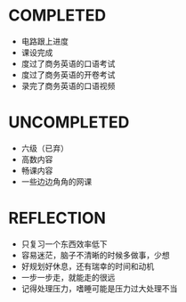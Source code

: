 # COMPLETED
- 电路跟上进度
- 课设完成
- 度过了商务英语的口语考试
- 度过了商务英语的开卷考试
- 录完了商务英语的口语视频
# UNCOMPLETED
- 六级（已弃）
- 高数内容
- 畅课内容
- 一些边边角角的网课
# REFLECTION
- 只复习一个东西效率低下
- 容易迷茫，脑子不清晰的时候多做事，少想
- 好规划好休息，还有瑞幸的时间和动机
- 一步一步走，就能走的很远
- 记得处理压力，嗜睡可能是压力过大处理不当